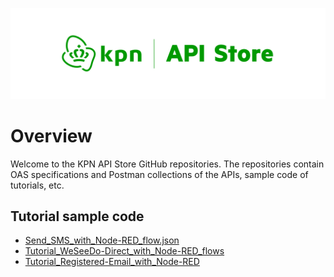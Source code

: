 [![Logo](/media/api-store-logo.png)](https://developer.kpn.com)

# Overview

Welcome to the KPN API Store GitHub repositories. The repositories contain OAS specifications and Postman collections of the APIs, sample code of tutorials, etc.

## Tutorial sample code

- [Send_SMS_with_Node-RED_flow.json](https://github.com/kpnapistore/SMS-KPN/tree/master/Tutorial_code_samples)
- [Tutorial_WeSeeDo-Direct_with_Node-RED_flows](https://github.com/kpnapistore/WeSeeDo_Direct-WeSeeDo/tree/master/Tutorial_code_samples/v1)
- [Tutorial_Registered-Email_with_Node-RED](https://github.com/kpnapistore/RegisteredE-mail-RegisteredE-mail/tree/master/Tutorial_code_samples)

